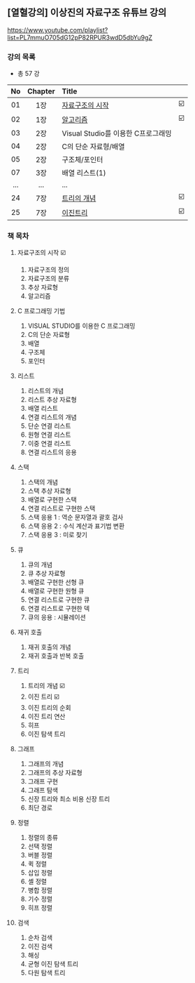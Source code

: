 ## [열혈강의] 이상진의 자료구조 유튜브 강의

<https://www.youtube.com/playlist?list=PL7mmuO705dG12pP82RPUR3wdD5dbYu9gZ>

### 강의 목록
- 총 57 강

No|Chapter|Title||
:-:|:-:|:--|:-:|
01|1장|[자료구조의 시작](01.md)| ☑️ 
02|1장|[알고리즘](02.md)| ☑️
03|2장|Visual Studio를 이용한 C프로그래밍|
04|2장|C의 단순 자료형/배열| 
05|2장|구조체/포인터| 
07|3장|배열 리스트(1)|
...|...|...|
24|7장|[트리의 개념](24.md)| ☑️
25|7장|[이진트리](25.md)| ☑️

### 책 목차
1. 자료구조의 시작 ☑️
    1. 자료구조의 정의 
    2. 자료구조의 분류 
    3. 추상 자료형
    4. 알고리즘

2. C 프로그래밍 기법
    1. VISUAL STUDIO를 이용한 C 프로그래밍
    2. C의 단순 자료형
    3. 배열
    4. 구조체
    5. 포인터

3. 리스트
    1. 리스트의 개념
    2. 리스트 추상 자료형
    3. 배열 리스트
    4. 연결 리스트의 개념
    5. 단순 연결 리스트
    6. 원형 연결 리스트
    7. 이중 연결 리스트
    8. 연결 리스트의 응용

4. 스택
    1. 스택의 개념
    2. 스택 추상 자료형
    3. 배열로 구현한 스택
    4. 연결 리스트로 구현한 스택
    5. 스택 응용 1 : 역순 문자열과 괄호 검사
    6. 스택 응용 2 : 수식 계산과 표기법 변환
    7. 스택 응용 3 : 미로 찾기

5. 큐
    1. 큐의 개념
    2. 큐 추상 자료형
    3. 배열로 구현한 선형 큐
    4. 배열로 구현한 원형 큐
    5. 연결 리스트로 구현한 큐
    6. 연결 리스트로 구현한 덱
    7. 큐의 응용 : 시뮬레이션

6. 재귀 호출
    1. 재귀 호출의 개념
    2. 재귀 호출과 반복 호출

7. 트리
    1. 트리의 개념 ☑️
    2. 이진 트리 ☑️
    3. 이진 트리의 순회
    4. 이진 트리 연산
    5. 히프
    6. 이진 탐색 트리

8. 그래프
    1. 그래프의 개념
    2. 그래프의 추상 자료형
    3. 그래프 구현
    4. 그래프 탐색
    5. 신장 트리와 최소 비용 신장 트리
    6. 최단 경로

9. 정렬
    1. 정렬의 종류
    2. 선택 정렬
    3. 버블 정렬
    4. 퀵 정렬
    5. 삽입 정렬
    6. 셸 정렬
    7. 병합 정렬
    8. 기수 정렬
    9. 히프 정렬

10. 검색
    1. 순차 검색
    2. 이진 검색
    3. 해싱
    4. 균형 이진 탐색 트리
    5. 다원 탐색 트리
